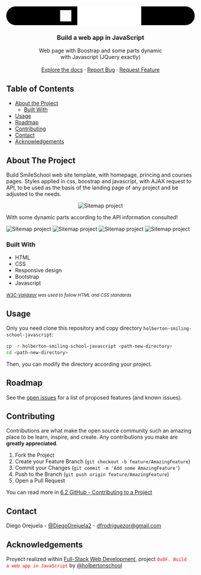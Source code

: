 <!--
*** Thanks for checking out this Landing Page Template. If you have a suggestion that would
*** make this better, please fork the repo and create a pull request or simply open
*** an issue with the tag "enhancement".
*** Thanks again! Now go create something AMAZING! :D
-->

<!-- PROJECT LOGO -->
<br />
<p align="center" style="background-color: black; border-radius: 25px">
  <a href="https://github.com/DiegoOrejuela/holbertonschool-web_front_end/tree/master/0x02-CSS_advanced" style='display: flex; justify-content: center; align-items: center;'>
    <img src="images/smile_off.png" alt="Logo" width="30" height="30" style='margin-right: 1rem;'>
    <img src="images/logo.png" alt="Logo" width="171" height="50">
  </a>

  <h3 align="center">Build a web app in JavaScript</h3>

  <p align="center">
    Web page with Boostrap and some parts dynamic <br/>with Javascript (JQuery exactly) 
    <br />
    <!--<a href="https://diegoorejuela.github.io/holbertonschool-web_front_end/0x02-CSS_advanced/"><strong>View Demo »</strong></a>-->
    <br />
    <a href="https://github.com/DiegoOrejuela/holberton-smiling-school-javascript/blob/master/README.md">Explore the docs</a>
    ·
    <a href="https://github.com/DiegoOrejuela/holberton-smiling-school-javascript/issues">Report Bug</a>
    ·
    <a href="https://github.com/DiegoOrejuela/holberton-smiling-school-javascript/issues">Request Feature</a>
  </p>
</p>



<!-- TABLE OF CONTENTS -->
## Table of Contents

* [About the Project](#about-the-project)
  * [Built With](#built-with)
* [Usage](#usage)
* [Roadmap](#roadmap)
* [Contributing](#contributing)
* [Contact](#contact)
* [Acknowledgements](#acknowledgements)



<!-- ABOUT THE PROJECT -->
## About The Project

Build SmileSchool web site template, with homepage, princing and courses pages. Styles applied in css, boostrap and javascript, with AJAX request to API, to be used as the basis of the landing page of any project and be adjusted to the needs.

<p align="center">
    <img src="https://holbertonintranet.s3.amazonaws.com/uploads/medias/2020/3/3c71cc99d2fc1c12a3d3.jpg?X-Amz-Algorithm=AWS4-HMAC-SHA256&X-Amz-Credential=AKIARDDGGGOUWMNL5ANN%2F20200716%2Fus-east-1%2Fs3%2Faws4_request&X-Amz-Date=20200716T163931Z&X-Amz-Expires=86400&X-Amz-SignedHeaders=host&X-Amz-Signature=032ed99eaa6b00db421f998a919228177fc9debdff4ffcf93ef81f618d24bd94" alt="Sitemap project">
    <p>With some dynamic parts according to the API information consulted!</p>
    <img src="https://holbertonintranet.s3.amazonaws.com/uploads/medias/2020/4/044058b378bfef994b7c9dd672de1dca33d5f576.gif?X-Amz-Algorithm=AWS4-HMAC-SHA256&X-Amz-Credential=AKIARDDGGGOUWMNL5ANN%2F20200716%2Fus-east-1%2Fs3%2Faws4_request&X-Amz-Date=20200716T163931Z&X-Amz-Expires=86400&X-Amz-SignedHeaders=host&X-Amz-Signature=226a687c6c2b6db845e345e1bd5f4a7a1ca16cf1884fc5488e7b799e8fe7fdd8" alt="Sitemap project">
    <img src="https://holbertonintranet.s3.amazonaws.com/uploads/medias/2020/4/0efb5ff68c622f830a70e7aaf16bac87822462af.gif?X-Amz-Algorithm=AWS4-HMAC-SHA256&X-Amz-Credential=AKIARDDGGGOUWMNL5ANN%2F20200716%2Fus-east-1%2Fs3%2Faws4_request&X-Amz-Date=20200716T163931Z&X-Amz-Expires=86400&X-Amz-SignedHeaders=host&X-Amz-Signature=c75e23bc609ddd35f57146385c6f4528abdff1866c45ebf352fe97fe1f70954c" alt="Sitemap project">
    <img src="https://holbertonintranet.s3.amazonaws.com/uploads/medias/2020/4/c9a421edef604cee434f02f26328f6a549abd81a.gif?X-Amz-Algorithm=AWS4-HMAC-SHA256&X-Amz-Credential=AKIARDDGGGOUWMNL5ANN%2F20200716%2Fus-east-1%2Fs3%2Faws4_request&X-Amz-Date=20200716T163931Z&X-Amz-Expires=86400&X-Amz-SignedHeaders=host&X-Amz-Signature=51495b41b5f718ffc583ca4172e8943168b79eb2812636c0f2e87acc03a6be85" alt="Sitemap project">
    <img src="https://holbertonintranet.s3.amazonaws.com/uploads/medias/2020/4/b081f3358ab5e79f44afc847d882bcf6fd5ef517.gif?X-Amz-Algorithm=AWS4-HMAC-SHA256&X-Amz-Credential=AKIARDDGGGOUWMNL5ANN%2F20200716%2Fus-east-1%2Fs3%2Faws4_request&X-Amz-Date=20200716T163931Z&X-Amz-Expires=86400&X-Amz-SignedHeaders=host&X-Amz-Signature=721d7cdcda6199def6fccba05d92acca03e359dba9ee2a00006412784e436592" alt="Sitemap project">
</p>

### Built With
* HTML
* CSS
* Responsive design
* Bootstrap
* Javascript

<i><small><a href="https://github.com/holbertonschool/W3C-Validator">W3C-Validator</a> was used to follow HTML and CSS standards</small></i>

<!-- USAGE -->
## Usage

Only you need clone this repository and copy directory `holberton-smiling-school-javascript`:

```sh
cp -r holberton-smiling-school-javascript <path-new-directory>
cd <path-new-directory>
```
Then, you can modify the directory according your project. 

<!-- ROADMAP -->
## Roadmap

See the [open issues](https://github.com/othneildrew/Best-README-Template/issues) for a list of proposed features (and known issues).

<!-- CONTRIBUTING -->
## Contributing

Contributions are what make the open source community such an amazing place to be learn, inspire, and create. Any contributions you make are **greatly appreciated**.

1. Fork the Project
2. Create your Feature Branch (`git checkout -b feature/AmazingFeature`)
3. Commit your Changes (`git commit -m 'Add some AmazingFeature'`)
4. Push to the Branch (`git push origin feature/AmazingFeature`)
5. Open a Pull Request

You can read more in [6.2 GitHub - Contributing to a Project](https://git-scm.com/book/en/v2/GitHub-Contributing-to-a-Project)

<!-- CONTACT -->
## Contact

Diego Orejuela - [@DiegoOrejuela2](https://twitter.com/DiegoOrejuela2) - dfrodriguezor@gmail.com

<!-- ACKNOWLEDGEMENTS -->
## Acknowledgements
Proyect realized within [Full-Stack Web Development](https://www.holbertonschool.com/pathway_web_stack_development), project <code><span style="color: red">0x0F. Build a web app in JavaScript</span></code> by [@holbertonschool](https://twitter.com/holbertonschool)



